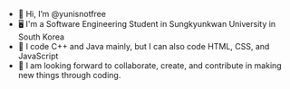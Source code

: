 - 👋 Hi, I’m @yunisnotfree
- 🖥 I'm a Software Engineering Student in Sungkyunkwan University in South Korea
- 💮 I code C++ and Java mainly, but I can also code HTML, CSS, and JavaScript
- 📡 I am looking forward to collaborate, create, and contribute in making new things through coding.
